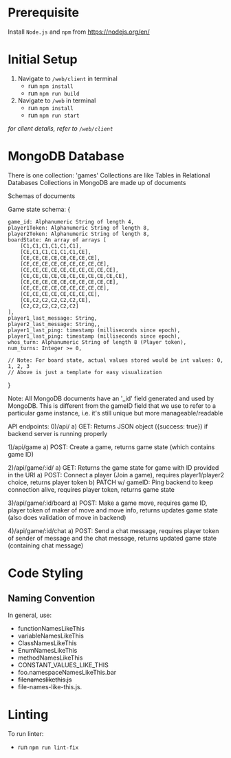 # Prerequisite
Install `Node.js` and `npm` from https://nodejs.org/en/ 

# Initial Setup
1. Navigate to `/web/client` in terminal
   * run `npm install`
   * run `npm run build`
2. Navigate to `/web` in terminal
   * run `npm install`
   * run `npm run start`

*for client details, refer to `/web/client`*

# MongoDB Database
There is one collection: 'games'
Collections are like Tables in Relational Databases
Collections in MongoDB are made up of documents

Schemas of documents

Game state schema:
{

    game_id: Alphanumeric String of length 4,
    player1Token: Alphanumeric String of length 8,
    player2Token: Alphanumeric String of length 8,
    boardState: An array of arrays [
        [C1,C1,C1,C1,C1,C1],
        [CE,C1,C1,C1,C1,C1,CE],
        [CE,CE,CE,CE,CE,CE,CE,CE],
        [CE,CE,CE,CE,CE,CE,CE,CE,CE],
        [CE,CE,CE,CE,CE,CE,CE,CE,CE,CE],
        [CE,CE,CE,CE,CE,CE,CE,CE,CE,CE,CE],
        [CE,CE,CE,CE,CE,CE,CE,CE,CE,CE],
        [CE,CE,CE,CE,CE,CE,CE,CE,CE],
        [CE,CE,CE,CE,CE,CE,CE,CE],
        [CE,C2,C2,C2,C2,C2,CE],
        [C2,C2,C2,C2,C2,C2]
    ],
    player1_last_message: String,
    player2_last_message: String,,
    player1_last_ping: timestamp (milliseconds since epoch),
    player1_last_ping: timestamp (milliseconds since epoch),
    whos_turn: Alphanumeric String of length 8 (Player token),
    num_turns: Integer >= 0,

    // Note: For board state, actual values stored would be int values: 0, 1, 2, 3
    // Above is just a template for easy visualization

}

Note: All MongoDB documents have an '_id' field generated
and used by MongoDB. This is different from the gameID field 
that we use to refer to a particular game instance, i.e.
it's still unique but more manageable/readable

API endpoints:
0)/api/
a) GET: Returns JSON object ({success: true}) if backend server is running properly

1)/api/game
a) POST: Create a game, returns game state (which contains game ID)

2)/api/game/:id/
a) GET: Returns the game state for game with ID provided in the URI
a) POST: Connect a player (Join a game), requires player1/player2 choice, returns player token
b) PATCH w/ gameID: Ping backend to keep connection alive, requires player token, returns game state

3)/api/game/:id/board
a) POST: Make a game move, requires game ID, player token of maker of move and move info, returns updates game state (also does validation of move in backend)

4)/api/game/:id/chat
a) POST: Send a chat message, requires player token of sender of message and the chat message, returns updated game state (containing chat message)

# Code Styling

## Naming Convention
In general, use:
- functionNamesLikeThis
- variableNamesLikeThis
- ClassNamesLikeThis 
- EnumNamesLikeThis 
- methodNamesLikeThis
- CONSTANT_VALUES_LIKE_THIS
- foo.namespaceNamesLikeThis.bar 
- ~~filenameslikethis.js~~
- file-names-like-this.js.

# Linting
To run linter:
   * run `npm run lint-fix`
